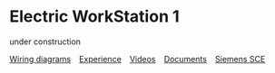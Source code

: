 # Electric WorkStation 1
under construction

[Wiring diagrams](/docs/elws1/wd.md) &ensp; [Experience](/docs/elws1/ex.md)  &ensp; [Videos](/docs/elws1/vd.md)  &ensp; [Documents](/docs/elws1/dc.md)  &ensp; [Siemens SCE](https://www.siemens.com/it/it/prodotti/automazione/sce.html)

